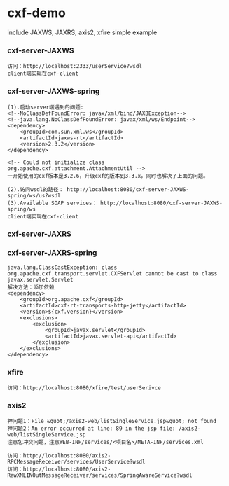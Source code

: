 # cxf-demo
include JAXWS, JAXRS, axis2, xfire simple example

### cxf-server-JAXWS
    访问：http://localhost:2333/userService?wsdl
    client端实现在cxf-client

### cxf-server-JAXWS-spring
    (1).启动server端遇到的问题:
    <!--NoClassDefFoundError: javax/xml/bind/JAXBException-->
    <!--java.lang.NoClassDefFoundError: javax/xml/ws/Endpoint-->
    <dependency>
        <groupId>com.sun.xml.ws</groupId>
        <artifactId>jaxws-rt</artifactId>
        <version>2.3.2</version>
    </dependency>

    <!-- Could not initialize class org.apache.cxf.attachment.AttachmentUtil -->
    一开始使用的cxf版本是3.2.6，升级cxf的版本到3.3.x，同时也解决了上面的问题。

    (2).访问wsdl的路径： http://localhost:8080/cxf-server-JAXWS-spring/ws/us?wsdl
    (3).Available SOAP services： http://localhost:8080/cxf-server-JAXWS-spring/ws
    client端实现在cxf-client

### cxf-server-JAXRS

### cxf-server-JAXRS-spring
    java.lang.ClassCastException: class org.apache.cxf.transport.servlet.CXFServlet cannot be cast to class javax.servlet.Servlet
    解决方法：添加依赖
    <dependency>
        <groupId>org.apache.cxf</groupId>
        <artifactId>cxf-rt-transports-http-jetty</artifactId>
        <version>${cxf.version}</version>
        <exclusions>
            <exclusion>
                <groupId>javax.servlet</groupId>
                <artifactId>javax.servlet-api</artifactId>
            </exclusion>
        </exclusions>
    </dependency>

### xfire
    访问：http://localhost:8080/xfire/test/userSerivce

### axis2
    神问题1：File &quot;/axis2-web/listSingleService.jsp&quot; not found
    神问题2：An error occurred at line: 89 in the jsp file: /axis2-web/listSingleService.jsp
    注意包冲突问题，注意WEB-INF/services/<项目名>/META-INF/services.xml
    
    访问：http://localhost:8080/axis2-RPCMessageReceiver/services/UserService?wsdl
    访问：http://localhost:8080/axis2-RawXMLINOutMessageReceiver/services/SpringAwareService?wsdl

